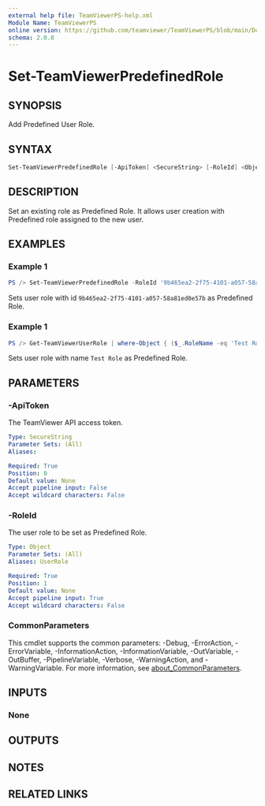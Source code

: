 ```yaml
---
external help file: TeamViewerPS-help.xml
Module Name: TeamViewerPS
online version: https://github.com/teamviewer/TeamViewerPS/blob/main/Docs/Help/Set-TeamViewerPredefinedRole.md
schema: 2.0.0
---
```


# Set-TeamViewerPredefinedRole

## SYNOPSIS

Add Predefined User Role.

## SYNTAX

```powershell
Set-TeamViewerPredefinedRole [-ApiToken] <SecureString> [-RoleId] <Object> [<CommonParameters>]
```

## DESCRIPTION

Set an existing role as Predefined Role. It allows user creation with Predefined role assigned to the new user.

## EXAMPLES

### Example 1

```powershell
PS /> Set-TeamViewerPredefinedRole -RoleId '9b465ea2-2f75-4101-a057-58a81ed0e57b'
```

Sets user role with id `9b465ea2-2f75-4101-a057-58a81ed0e57b` as Predefined Role.

### Example 1

```powershell
PS /> Get-TeamViewerUserRole | where-Object { ($_.RoleName -eq 'Test Role') } | Set-TeamViewerPredefinedRole
```

Sets user role with name `Test Role` as Predefined Role.

## PARAMETERS

### -ApiToken

The TeamViewer API access token.

```yaml
Type: SecureString
Parameter Sets: (All)
Aliases:

Required: True
Position: 0
Default value: None
Accept pipeline input: False
Accept wildcard characters: False
```

### -RoleId

The user role to be set as Predefined Role.

```yaml
Type: Object
Parameter Sets: (All)
Aliases: UserRole

Required: True
Position: 1
Default value: None
Accept pipeline input: True
Accept wildcard characters: False
```

### CommonParameters

This cmdlet supports the common parameters: -Debug, -ErrorAction, -ErrorVariable, -InformationAction, -InformationVariable, -OutVariable, -OutBuffer, -PipelineVariable, -Verbose, -WarningAction, and -WarningVariable. For more information, see [about_CommonParameters](http://go.microsoft.com/fwlink/?LinkID=113216).

## INPUTS

### None

## OUTPUTS

## NOTES

## RELATED LINKS
